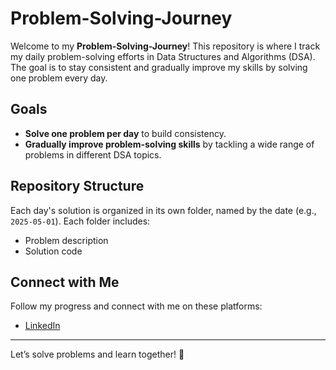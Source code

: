 # Problem-Solving-Journey

Welcome to my **Problem-Solving-Journey**! This repository is where I track my daily problem-solving efforts in Data Structures and Algorithms (DSA). The goal is to stay consistent and gradually improve my skills by solving one problem every day.

## Goals

- **Solve one problem per day** to build consistency.
- **Gradually improve problem-solving skills** by tackling a wide range of problems in different DSA topics.

## Repository Structure

Each day's solution is organized in its own folder, named by the date (e.g., `2025-05-01`). Each folder includes:

- Problem description
- Solution code

## Connect with Me

Follow my progress and connect with me on these platforms:

- [LinkedIn](https://www.linkedin.com/in/ramya-t-90a925291/)

---

Let’s solve problems and learn together! 🚀
